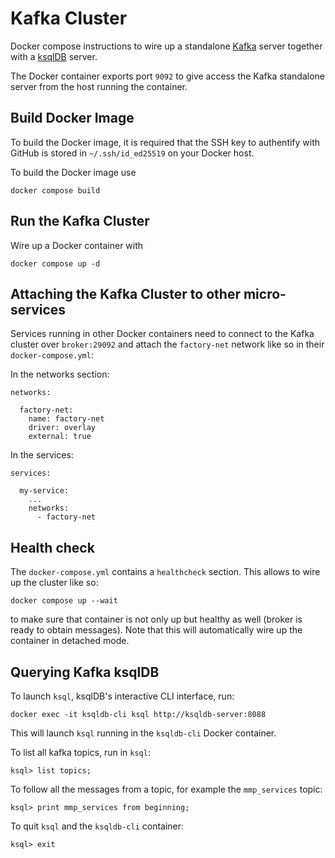 # Kafka Cluster
Docker compose instructions to wire up a standalone [Kafka](https://kafka.apache.org/) server together with a [ksqlDB](https://ksqldb.io/) server.

The Docker container exports port `9092` to give access the Kafka standalone server from the host running the container.

## Build Docker Image
To build the Docker image, it is required that the SSH key to authentify with GitHub is stored in `~/.ssh/id_ed25519` on your Docker host.

To build the Docker image use
```
docker compose build
```

## Run the Kafka Cluster
Wire up a Docker container with
```
docker compose up -d
```

## Attaching the Kafka Cluster to other micro-services
Services running in other Docker containers need to connect to the Kafka cluster over `broker:29092` and attach the `factory-net` network like so in their `docker-compose.yml`:

In the networks section:
```
networks:

  factory-net:
    name: factory-net
    driver: overlay
    external: true
```

In the services:
```
services:

  my-service:
    ...
    networks:
      - factory-net
```

## Health check
The `docker-compose.yml` contains a `healthcheck` section. This allows to wire up the cluster like so:
```
docker compose up --wait
```
to make sure that container is not only up but healthy as well (broker is ready to obtain messages). Note that this will automatically wire up the container in detached mode.

## Querying Kafka ksqlDB
To launch `ksql`, ksqlDB's interactive CLI interface, run:
```
docker exec -it ksqldb-cli ksql http://ksqldb-server:8088
```
This will launch `ksql` running in the `ksqldb-cli` Docker container.

To list all kafka topics, run in `ksql`:
```
ksql> list topics;
```
To follow all the messages from a topic, for example the `mmp_services` topic:
```
ksql> print mmp_services from beginning;
```
To quit `ksql` and the `ksqldb-cli` container:
```
ksql> exit
```

